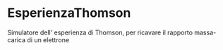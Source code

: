 # EsperienzaThomson
Simulatore dell' esperienza di Thomson, per ricavare il rapporto massa-carica di un elettrone
